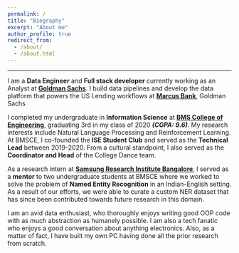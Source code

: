 ```yaml
---
permalink: /
title: "Biography"
excerpt: "About me"
author_profile: true
redirect_from: 
  - /about/
  - /about.html
---
```

---

I am a <b>Data Engineer</b> and <b>Full stack developer</b> currently working as an Analyst at <b><a href="https://www.goldmansachs.com/" target="_blank">Goldman Sachs</a></b>. I build data pipelines and develop the data platform that powers the US Lending workflows at <b><a href="https://www.marcus.com/us/en" target="_blank">Marcus Bank</a></b>, Goldman Sachs

I completed my undergraduate in  <b>Information Science</b> at <b><a href="https://www.bmsce.ac.in/" target="_blank">BMS College of Engineering</a></b>, graduating 3rd in my class of 2020 <b><i>(CGPA: 9.6)</i></b>. My research interests include Natural Language Processing and Reinforcement Learning. At BMSCE, I co-founded the <b>ISE Student Club</b> and served as the <b>Technical Lead</b> between 2019-2020. From a cultural standpoint, I also served as the <b>Coordinator and Head</b> of the College Dance team.

As a research intern at <b><a href="https://research.samsung.com/sri-b" target="_blank">Samsung Research Institute Bangalore</a></b>, I served as a <b>mentor</b> to two undergraduate students at BMSCE where we worked to solve the problem of <b>Named Entity Recognition</b> in an Indian-English setting. As a result of our efforts, we were able to curate a custom NER dataset that has since been contributed towards future research in this domain.

I am an avid data enthusiast, who thoroughly enjoys writing good OOP code with as much abstraction as humanely possible. I am also a tech fanatic who enjoys a good conversation about anything electronics. Also, as a matter of fact, I have built my own PC having done all the prior research from scratch.
